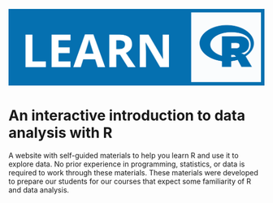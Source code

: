 ![LearnR logo](resources/logo.svg)

# An interactive introduction to data analysis with R

A website with self-guided materials to help you learn R and use it to explore data. No prior experience in programming, statistics, or data is required to work through these materials. These materials were developed to prepare our students for our courses that expect some familiarity of R and data analysis.

